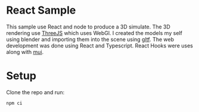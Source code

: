 # React Sample

This sample use React and node to produce a 3D simulate. The 3D rendering use [ThreeJS](https://threejs.org/) which uses WebGl. I created the models my self using blender and importing them into the scene using [gltf](https://www.khronos.org/gltf/). The web development was done using React and Typescript. React Hooks were uses along with [mui](https://mui.com/).

# Setup
Clone the repo and run:

```
npm ci
```


```
```

